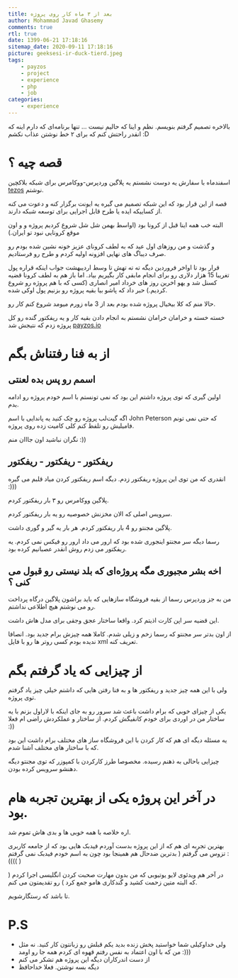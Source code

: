 ```yaml
---
title: بعد از ۳ ماه کار روی پروژه
author: Mohammad Javad Ghasemy
comments: true
rtl: true
date: 1399-06-21 17:18:16
sitemap_date: 2020-09-11 17:18:16
picture: geeksesi-ir-duck-tierd.jpeg
tags:
    - payzos
    - project
    - experience
    - php
    - job
categories:
    - experience
---
```


بالاخره تصمیم گرفتم بنویسم. نظم و اینا که حالیم نیست ... تنها برنامه‌ای که دارم اینه که انقدر راحتش کنم که برای ۲ خط نوشتن عذاب نکشم :D

# قصه چیه ؟

اسفند‌ماه با سفارش یه دوست نشستم یه پلاگین وردپرس-ووکامرس برای شبکه بلاکچین [tezos](https://tezos.com/) نوشتم.

قصه از این قرار بود که این شبکه تصمیم می گیره یه ایونت برگزار کنه و دعوت می کنه از کساییکه ایده یا طرح قابل اجرایی برای توسعه شبکه دارند.

البته خب همه اینا قبل از کرونا بود (اواسط بهمن شل شل شروع کردیم پروژه و و اون موقع کرونایی نبود تو ایران.)

و گذشت و من روزهای اول عید که به لطف کرونای عزیز خونه نشین شده بودم رو صرف دیباگ های نهایی افزونه اولیه کردم و طرح رو فرستادیم.

قرار بود تا اواخر فروردین دیگه ته ته تهش تا وسط اردیبهشت جواب اینکه قراره پول تغریبا 15 هزار دلاری رو برای انجام مابقی کار بگیریم بیاد. اما باز هم به لطف کرونا قضیه کسنل شد و یهو اخرین روز های خرداد امیر انصاری (کسی که با هم پروژه رو شروع کردیم.) حبر داد که پاشو بیا بقیه پروژه رو بزنیم پول اوکی شده.

حالا منم که کلا بیخیال پروژه شده بودم بعد از 3 ماه زورم میومد شروع کنم کار رو.

خسته خسته و خرامان خرامان نشستم به انجام دادن بقیه کار و یه ریفکتور گنده رو کل پروژه زدم که نتیجش شد [payzos.io](https://payzos.io)

# از به فنا رفتناش بگم

## اسمم رو پس بده لعنتی

اولین گیری که توی پروژه داشتم این بود که نمی تونستم با اسم خودم پروژه رو ادامه بدم.

اگه گیت‌لب پروژه رو چک کنید یه پاندایی با اسم John Peterson که حتی نمی تونم فامیلیش رو تلفظ کنم کلی کامیت زده روی پروژه.

نگران نباشید اون جااان منم :))

## ریفکتور - ریفکتور - ریفکتور

انقدری که من توی این پروژه ریفکتور زدم. دیگه اسم ریفکتور کردن میاد قلبم می گیره :)))

پلاگین ووکامرس رو ۳ بار ریفکتور کردم.

سرویس اصلی که الان مخزنش خصوصیه رو یه بار ریفکتور کردم.

پلاگین مجنتو رو 4 بار ریفکتور کردم. هر بار یه گیر و گوری داشت.

رسما دیگه سر مجنتو اینجوری شده بود که ارور می داد ارور رو فیکس نمی کردم. یه ریفکتور می زدم روش انقدر عصبانیم کرده بود.

## اخه بشر مجبوری مگه پروژه‌ای که بلد نیستی رو قبول می کنی ؟

من به جز وردپرس رسما از بقیه فروشگاه سازهایی که باید براشون پلاگین درگاه پرداخت رو می نوشتم هیچ اطلاعی نداشتم.

این قضیه سر اپن کارت اذیتم کرد. واقعا ساختار عجق وجقی برای مدل هاش داشت.

از اون بدتر سر مجنتو که رسما زخم و زیلی شدم. کاملا همه چیزش برام جدید بود. انصافا ندیده بودم کسی روتر ها رو با فایل xml تعریف کنه.

# از چیزایی که یاد گرفتم بگم

ولی با این همه چیز جدید و ریفکتور ها و به فنا رفتن هایی که داشتم خیلی چیز یاد گرفتم توی پروژه.

یکی از چیزای خوبی که برام داشت باعث شد سرور رو به جای اینکه با لاراول بزنم با یه ساختار من در اوردی برای خودم کانفیگش کردم. از ساختار و عملکردش راضی ام فعلا :))

یه مسئله دیگه ای هم که کار کردن با این فروشگاه ساز های مختلف برام داشت این بود که با ساختار های مختلف آشنا شدم.

چیزایی باحالی به ذهنم رسیده. مخصوصا طرز کارکردن با کمپوزر که توی مجنتو دیگه دهنشو سرویس کرده بودن.

# در آخر این پروژه یکی از بهترین تجربه هام بود.

اره خلاصه با همه خوبی ها و بدی هاش تموم شد.

بهترین تجربه ای هم که از این پروژه بدست آوردم فیدبک هایی بود که از جامعه کاربری تزوس می گرفتم ( بدترین ضدحال هم همینجا بود چون به اسم خودم فیدبک نمی گرفتم :(((( )

در آخر هم ویدئوی لایو یوتیوبی که من بدون مهارت صحبت کردن انگلیسی اجرا کردم ( که البته متین زحمت کشید و گندکاری هامو جمع کرد ) رو تقدیمتون می کنم.

تا باشد که رستگارشویم.

# P.S

-   ولی خداوکیلی شما خواستید پخش زنده بدید یکم قبلش رو زبانتون کار کنید. نه مثل من که با اون اعتماد به نفس رفتم قهوه ای کردم همه جا رو اومد :)))
-   از دست اندرکاران دیگه این پروژه هم تشکر می کنم
-   دیگه بسه نوشتن. فعلا خداحافظ
